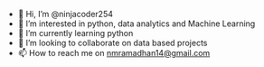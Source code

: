 - 👋 Hi, I’m @ninjacoder254
- 👀 I’m interested in python, data analytics and Machine Learning
- 🌱 I’m currently learning python
- 💞️ I’m looking to collaborate on data based projects
- 📫 How to reach me on nmramadhan14@gmail.com

<!---
ninjacoder254/ninjacoder254 is a ✨ special ✨ repository because its `README.md` (this file) appears on your GitHub profile.
You can click the Preview link to take a look at your changes.
--->
